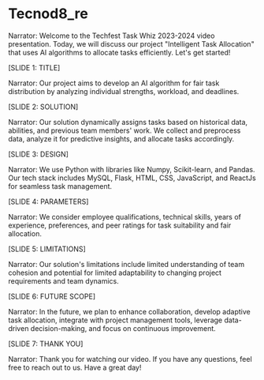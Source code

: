 # Tecnod8_re

Narrator: Welcome to the Techfest Task Whiz 2023-2024 video presentation. Today, we will discuss our project "Intelligent Task Allocation" that uses AI algorithms to allocate tasks efficiently. Let's get started!

[SLIDE 1: TITLE]

Narrator: Our project aims to develop an AI algorithm for fair task distribution by analyzing individual strengths, workload, and deadlines.

[SLIDE 2: SOLUTION]

Narrator: Our solution dynamically assigns tasks based on historical data, abilities, and previous team members' work. We collect and preprocess data, analyze it for predictive insights, and allocate tasks accordingly.

[SLIDE 3: DESIGN]

Narrator: We use Python with libraries like Numpy, Scikit-learn, and Pandas. Our tech stack includes MySQL, Flask, HTML, CSS, JavaScript, and ReactJs for seamless task management.

[SLIDE 4: PARAMETERS]

Narrator: We consider employee qualifications, technical skills, years of experience, preferences, and peer ratings for task suitability and fair allocation.

[SLIDE 5: LIMITATIONS]

Narrator: Our solution's limitations include limited understanding of team cohesion and potential for limited adaptability to changing project requirements and team dynamics.

[SLIDE 6: FUTURE SCOPE]

Narrator: In the future, we plan to enhance collaboration, develop adaptive task allocation, integrate with project management tools, leverage data-driven decision-making, and focus on continuous improvement.

[SLIDE 7: THANK YOU]

Narrator: Thank you for watching our video. If you have any questions, feel free to reach out to us. Have a great day!
